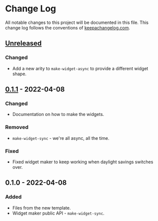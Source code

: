 # Change Log
All notable changes to this project will be documented in this file. This change log follows the conventions of [keepachangelog.com](http://keepachangelog.com/).

## [Unreleased]
### Changed
- Add a new arity to `make-widget-async` to provide a different widget shape.

## [0.1.1] - 2022-04-08
### Changed
- Documentation on how to make the widgets.

### Removed
- `make-widget-sync` - we're all async, all the time.

### Fixed
- Fixed widget maker to keep working when daylight savings switches over.

## 0.1.0 - 2022-04-08
### Added
- Files from the new template.
- Widget maker public API - `make-widget-sync`.

[Unreleased]: https://sourcehost.site/your-name/bench-rest-test-be/compare/0.1.1...HEAD
[0.1.1]: https://sourcehost.site/your-name/bench-rest-test-be/compare/0.1.0...0.1.1

